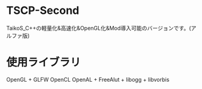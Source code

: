 # TSCP-Second
TaikoS_C++の軽量化&高速化&OpenGL化&Mod導入可能のバージョンです。(アルファ版)  
# 使用ライブラリ
OpenGL + GLFW
OpenCL
OpenAL + FreeAlut + libogg + libvorbis
